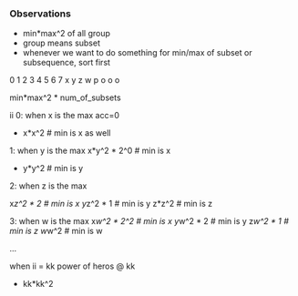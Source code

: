 ### Observations
- min*max^2 of all group
- group means subset
- whenever we want to do something for min/max of subset or subsequence, sort first


0 1 2 3 4 5 6 7
x y z w p o o o


min*max^2 * num_of_subsets

ii
0: when x is the max
   acc=0           
 + x*x^2   # min is x as well

1: when y is the max
   x*y^2 * 2^0   # min is x 
 + y*y^2   # min is y  

2: when z is the max

   x*z^2 * 2   # min is x
   y*z^2 * 1   # min is y
   z*z^2       # min is z

3: when w is the max
   x*w^2 * 2^2 # min is x
   y*w^2 * 2   # min is y
   z*w^2 * 1   # min is z
   w*w^2       # min is w

...

when ii = kk
power of heros @ kk

+ kk*kk^2

